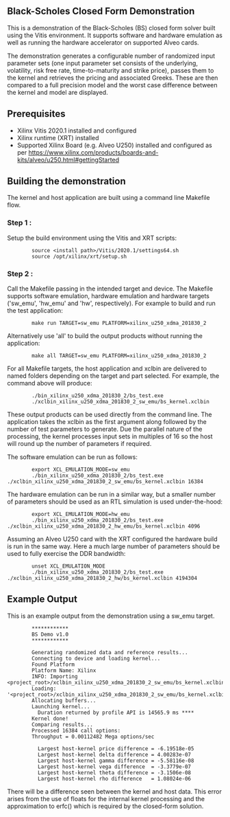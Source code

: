 ## Black-Scholes Closed Form Demonstration
This is a demonstration of the Black-Scholes (BS) closed form solver built using the Vitis environment.  It supports software and hardware emulation as well as running the hardware accelerator on supported Alveo cards.

The demonstration generates a configurable number of randomized input parameter sets (one input parameter set consists of the underlying, volatility, risk free rate, time-to-maturity and strike price), passes them to the kernel and retrieves the pricing and associated Greeks.  These are then compared to a full precision model and the worst case difference between the kernel and model are displayed.

## Prerequisites

- Xilinx Vitis 2020.1 installed and configured
- Xilinx runtime (XRT) installed
- Supported Xilinx Board (e.g. Alveo U250) installed and configured as per https://www.xilinx.com/products/boards-and-kits/alveo/u250.html#gettingStarted

## Building the demonstration
The kernel and host application are built using a command line Makefile flow.

### Step 1 :
Setup the build environment using the Vitis and XRT scripts:

            source <install path>/Vitis/2020.1/settings64.sh
            source /opt/xilinx/xrt/setup.sh

### Step 2 :
Call the Makefile passing in the intended target and device. The Makefile supports software emulation, hardware emulation and hardware targets ('sw_emu', 'hw_emu' and 'hw', respectively). For example to build and run the test application:

            make run TARGET=sw_emu PLATFORM=xilinx_u250_xdma_201830_2

Alternatively use 'all' to build the output products without running the application:

            make all TARGET=sw_emu PLATFORM=xilinx_u250_xdma_201830_2

For all Makefile targets, the host application and xclbin are delivered to named folders depending on the target and part selected.  For example, the command above will produce:

            ./bin_xilinx_u250_xdma_201830_2/bs_test.exe
            ./xclbin_xilinx_u250_xdma_201830_2_sw_emu/bs_kernel.xclbin

These output products can be used directly from the command line.  The application takes the xclbin as the first argument along followed by the number of test parameters to generate.  Due the parallel nature of the processing, the kernel processes input sets in multiples of 16 so the host will round up the number of parameters if required.


The software emulation can be run as follows:

            export XCL_EMULATION_MODE=sw_emu
            ./bin_xilinx_u250_xdma_201830_2/bs_test.exe ./xclbin_xilinx_u250_xdma_201830_2_sw_emu/bs_kernel.xclbin 16384

The hardware emulation can be run in a similar way, but a smaller number of parameters should be used as an RTL simulation is used under-the-hood:

            export XCL_EMULATION_MODE=hw_emu
            ./bin_xilinx_u250_xdma_201830_2/bs_test.exe ./xclbin_xilinx_u250_xdma_201830_2_hw_emu/bs_kernel.xclbin 4096

Assuming an Alveo U250 card with the XRT configured the hardware build is run in the same way.  Here a much large number of parameters should be used to fully exercise the DDR bandwidth:

            unset XCL_EMULATION_MODE
            ./bin_xilinx_u250_xdma_201830_2/bs_test.exe ./xclbin_xilinx_u250_xdma_201830_2_hw/bs_kernel.xclbin 4194304

## Example Output
This is an example output from the demonstration using a sw_emu target.


            ************
            BS Demo v1.0
            ************

            Generating randomized data and reference results...
            Connecting to device and loading kernel...
            Found Platform
            Platform Name: Xilinx
            INFO: Importing <project_root>/xclbin_xilinx_u250_xdma_201830_2_sw_emu/bs_kernel.xclbin
            Loading: '<project_root>/xclbin_xilinx_u250_xdma_201830_2_sw_emu/bs_kernel.xclbin'
            Allocating buffers...
            Launching kernel...
              Duration returned by profile API is 14565.9 ms ****
            Kernel done!
            Comparing results...
            Processed 16384 call options:
            Throughput = 0.00112482 Mega options/sec

              Largest host-kernel price difference = -6.19518e-05
              Largest host-kernel delta difference = 4.00283e-07
              Largest host-kernel gamma difference = -5.58116e-08
              Largest host-kernel vega difference  = -3.3779e-07
              Largest host-kernel theta difference = -3.1506e-08
              Largest host-kernel rho difference   = 1.08024e-06



There will be a difference seen between the kernel and host data.  This error arises from the use of floats for the internal kernel processing and the approximation to erfc() which is required by the closed-form solution.
